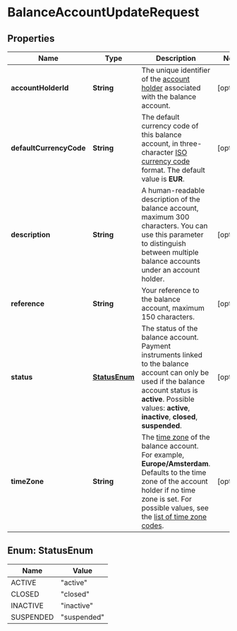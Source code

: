 

# BalanceAccountUpdateRequest


## Properties

| Name | Type | Description | Notes |
|------------ | ------------- | ------------- | -------------|
|**accountHolderId** | **String** | The unique identifier of the [account holder](https://docs.adyen.com/api-explorer/#/balanceplatform/latest/post/accountHolders__resParam_id) associated with the balance account. |  [optional] |
|**defaultCurrencyCode** | **String** | The default currency code of this balance account, in three-character [ISO currency code](https://docs.adyen.com/development-resources/currency-codes) format.  The default value is **EUR**. |  [optional] |
|**description** | **String** | A human-readable description of the balance account, maximum 300 characters. You can use this parameter to distinguish between multiple balance accounts under an account holder. |  [optional] |
|**reference** | **String** | Your reference to the balance account, maximum 150 characters. |  [optional] |
|**status** | [**StatusEnum**](#StatusEnum) | The status of the balance account. Payment instruments linked to the balance account can only be used if the balance account status is **active**.  Possible values: **active**, **inactive**, **closed**, **suspended**. |  [optional] |
|**timeZone** | **String** | The [time zone](https://www.iana.org/time-zones) of the balance account. For example, **Europe/Amsterdam**. Defaults to the time zone of the account holder if no time zone is set. For possible values, see the [list of time zone codes](https://en.wikipedia.org/wiki/List_of_tz_database_time_zones). |  [optional] |



## Enum: StatusEnum

| Name | Value |
|---- | -----|
| ACTIVE | &quot;active&quot; |
| CLOSED | &quot;closed&quot; |
| INACTIVE | &quot;inactive&quot; |
| SUSPENDED | &quot;suspended&quot; |




